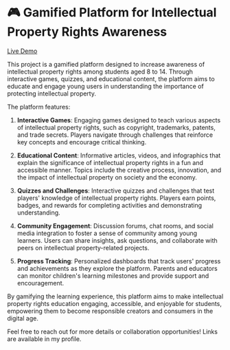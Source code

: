# 🎮 Gamified Platform for Intellectual Property Rights Awareness

[Live Demo](https://ip-awareness.onrender.com/)

This project is a gamified platform designed to increase awareness of intellectual property rights among students aged 8 to 14. Through interactive games, quizzes, and educational content, the platform aims to educate and engage young users in understanding the importance of protecting intellectual property.

The platform features:

1. **Interactive Games**: Engaging games designed to teach various aspects of intellectual property rights, such as copyright, trademarks, patents, and trade secrets. Players navigate through challenges that reinforce key concepts and encourage critical thinking.

2. **Educational Content**: Informative articles, videos, and infographics that explain the significance of intellectual property rights in a fun and accessible manner. Topics include the creative process, innovation, and the impact of intellectual property on society and the economy.

3. **Quizzes and Challenges**: Interactive quizzes and challenges that test players' knowledge of intellectual property rights. Players earn points, badges, and rewards for completing activities and demonstrating understanding.

4. **Community Engagement**: Discussion forums, chat rooms, and social media integration to foster a sense of community among young learners. Users can share insights, ask questions, and collaborate with peers on intellectual property-related projects.

5. **Progress Tracking**: Personalized dashboards that track users' progress and achievements as they explore the platform. Parents and educators can monitor children's learning milestones and provide support and encouragement.

By gamifying the learning experience, this platform aims to make intellectual property rights education engaging, accessible, and enjoyable for students, empowering them to become responsible creators and consumers in the digital age.

Feel free to reach out for more details or collaboration opportunities! Links are available in my profile.
